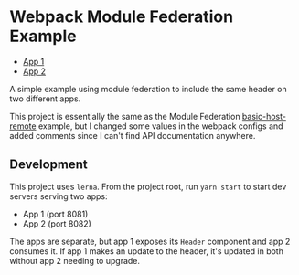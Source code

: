 # Webpack Module Federation Example

- [App 1](https://helloitsjoe.github.io/module-federation-example/app1)
- [App 2](https://helloitsjoe.github.io/module-federation-example/app2)

A simple example using module federation to include the same header on two
different apps.

This project is essentially the same as the Module Federation
[basic-host-remote](https://github.com/module-federation/module-federation-examples/tree/master/basic-host-remote)
example, but I changed some values in the webpack configs and added comments
since I can't find API documentation anywhere.

## Development

This project uses `lerna`. From the project root, run `yarn start` to start dev
servers serving two apps:

- App 1 (port 8081)
- App 2 (port 8082)

The apps are separate, but app 1 exposes its `Header` component and app 2
consumes it. If app 1 makes an update to the header, it's updated in both
without app 2 needing to upgrade.
